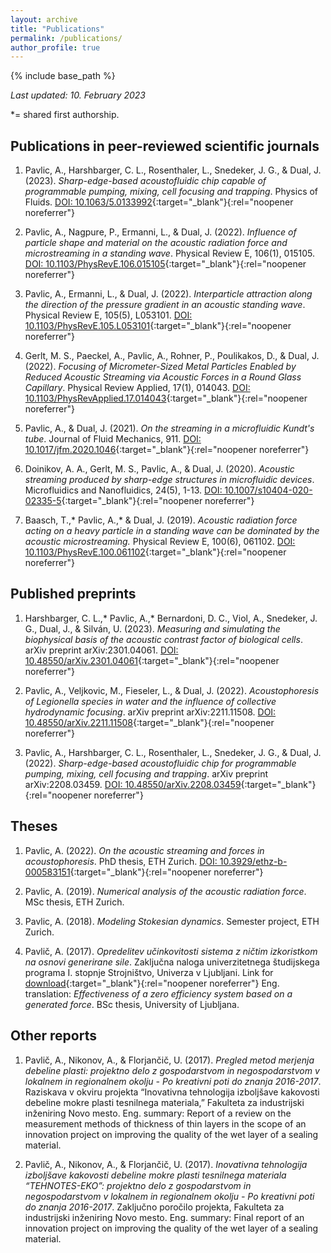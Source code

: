 ```yaml
---
layout: archive
title: "Publications"
permalink: /publications/
author_profile: true
---
```


{% include base_path %}

[comment]: <> ({% for post in site.publications reversed %} {% include archive-single.html %} {% endfor %})

*Last updated: 10. February 2023*

*= shared first authorship.


## Publications in peer-reviewed scientific journals

1. Pavlic, A., Harshbarger, C. L., Rosenthaler, L., Snedeker, J. G., & Dual, J. (2023). *Sharp-edge-based acoustofluidic chip capable of programmable pumping, mixing, cell focusing and trapping*. Physics of Fluids. [DOI: 10.1063/5.0133992](https://doi.org/10.1063/5.0133992){:target="_blank"}{:rel="noopener noreferrer"}

1. Pavlic, A., Nagpure, P., Ermanni, L., & Dual, J. (2022). *Influence of particle shape and material on the acoustic radiation force and microstreaming in a standing wave*. Physical Review E, 106(1), 015105. [DOI: 10.1103/PhysRevE.106.015105](https://doi.org/10.1103/PhysRevE.106.015105){:target="_blank"}{:rel="noopener noreferrer"}

1. Pavlic, A., Ermanni, L., & Dual, J. (2022). *Interparticle attraction along the direction of the pressure gradient in an acoustic standing wave*. Physical Review E, 105(5), L053101. [DOI: 10.1103/PhysRevE.105.L053101](https://doi.org/10.1103/PhysRevE.105.L053101){:target="_blank"}{:rel="noopener noreferrer"}

1. Gerlt, M. S., Paeckel, A., Pavlic, A., Rohner, P., Poulikakos, D., & Dual, J. (2022). *Focusing of Micrometer-Sized Metal Particles Enabled by Reduced Acoustic Streaming via Acoustic Forces in a Round Glass Capillary*. Physical Review Applied, 17(1), 014043. [DOI: 10.1103/PhysRevApplied.17.014043](https://doi.org/10.1103/PhysRevApplied.17.014043){:target="_blank"}{:rel="noopener noreferrer"}

1. Pavlic, A., & Dual, J. (2021). *On the streaming in a microfluidic Kundt's tube*. Journal of Fluid Mechanics, 911. [DOI: 10.1017/jfm.2020.1046](https://doi.org/10.1017/jfm.2020.1046){:target="_blank"}{:rel="noopener noreferrer"}

1. Doinikov, A. A., Gerlt, M. S., Pavlic, A., & Dual, J. (2020). *Acoustic streaming produced by sharp-edge structures in microfluidic devices*. Microfluidics and Nanofluidics, 24(5), 1-13. [DOI: 10.1007/s10404-020-02335-5](https://doi.org/10.1007/s10404-020-02335-5){:target="_blank"}{:rel="noopener noreferrer"}

1. Baasch, T.,* Pavlic, A.,* & Dual, J. (2019). *Acoustic radiation force acting on a heavy particle in a standing wave can be dominated by the acoustic microstreaming.* Physical Review E, 100(6), 061102. [DOI: 10.1103/PhysRevE.100.061102](https://doi.org/10.1103/PhysRevE.100.061102){:target="_blank"}{:rel="noopener noreferrer"}


## Published preprints

1. Harshbarger, C. L.,* Pavlic, A.,* Bernardoni, D. C., Viol, A., Snedeker, J. G., Dual, J., & Silván, U. (2023). *Measuring and simulating the biophysical basis of the acoustic contrast factor of biological cells*. arXiv preprint arXiv:2301.04061. [DOI: 10.48550/arXiv.2301.04061](https://doi.org/10.48550/arXiv.2301.04061){:target="_blank"}{:rel="noopener noreferrer"}

1. Pavlic, A., Veljkovic, M., Fieseler, L., & Dual, J. (2022). *Acoustophoresis of Legionella species in water and the influence of collective hydrodynamic focusing*. arXiv preprint arXiv:2211.11508. [DOI: 10.48550/arXiv.2211.11508](https://doi.org/10.48550/arXiv.2211.11508){:target="_blank"}{:rel="noopener noreferrer"}

1. Pavlic, A., Harshbarger, C. L., Rosenthaler, L., Snedeker, J. G., & Dual, J. (2022). *Sharp-edge-based acoustofluidic chip for programmable pumping, mixing, cell focusing and trapping*. arXiv preprint arXiv:2208.03459. [DOI: 10.48550/arXiv.2208.03459](https://doi.org/10.48550/arXiv.2208.03459){:target="_blank"}{:rel="noopener noreferrer"}


## Theses

1. Pavlic, A. (2022). *On the acoustic streaming and forces in acoustophoresis*. PhD thesis, ETH Zurich. [DOI: 10.3929/ethz-b-000583151](https://doi.org/10.3929/ethz-b-000583151){:target="_blank"}{:rel="noopener noreferrer"}

1. Pavlic, A. (2019). *Numerical analysis of the acoustic radiation force*. MSc thesis, ETH Zurich.

1. Pavlic, A. (2018). *Modeling Stokesian dynamics*. Semester project, ETH Zurich.

1. Pavlič, A. (2017). *Opredelitev učinkovitosti sistema z ničtim izkoristkom na osnovi generirane sile*. Zaključna naloga univerzitetnega študijskega programa I. stopnje Strojništvo, Univerza v Ljubljani. Link for [download](https://repozitorij.uni-lj.si/IzpisGradiva.php?id=94959){:target="_blank"}{:rel="noopener noreferrer"} Eng. translation: *Effectiveness of a zero efficiency system based on a generated force*. BSc thesis, University of Ljubljana.


## Other reports

1. Pavlič, A., Nikonov, A., & Florjančič, U. (2017). *Pregled metod merjenja debeline plasti: projektno delo z gospodarstvom in negospodarstvom v lokalnem in regionalnem okolju - Po kreativni poti do znanja 2016-2017*. Raziskava v okviru projekta “Inovativna tehnologija izboljšave kakovosti debeline mokre plasti tesnilnega materiala,” Fakulteta za industrijski inženiring Novo mesto. Eng. summary: Report of a review on the measurement methods of thickness of thin layers in the scope of an innovation project on improving the quality of the wet layer of a sealing material.

1. Pavlič, A., Nikonov, A., & Florjančič, U. (2017). *Inovativna tehnologija izboljšave kakovosti debeline mokre plasti tesnilnega materiala “TEHNOTES-EKO”: projektno delo z gospodarstvom in negospodarstvom v lokalnem in regionalnem okolju - Po kreativni poti do znanja 2016-2017*. Zaključno poročilo projekta, Fakulteta za industrijski inženiring Novo mesto. Eng. summary: Final report of an innovation project on improving the quality of the wet layer of a sealing material.
